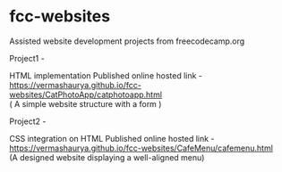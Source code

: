 # fcc-websites
Assisted website development projects from freecodecamp.org 
                                                                              

Project1 -                                                              

HTML implementation
Published online hosted link - 
https://vermashaurya.github.io/fcc-websites/CatPhotoApp/catphotoapp.html       
( A simple website structure with a form )

Project2 -                                                        

CSS integration on HTML
Published online hosted link - 
https://vermashaurya.github.io/fcc-websites/CafeMenu/cafemenu.html        
(A designed website displaying a well-aligned menu)
